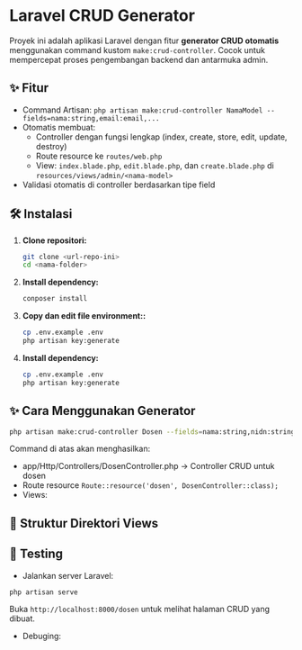 # Laravel CRUD Generator

Proyek ini adalah aplikasi Laravel dengan fitur **generator CRUD otomatis** menggunakan command kustom `make:crud-controller`. Cocok untuk mempercepat proses pengembangan backend dan antarmuka admin.

## ✨ Fitur

- Command Artisan: `php artisan make:crud-controller NamaModel --fields=nama:string,email:email,...`
- Otomatis membuat:
  - Controller dengan fungsi lengkap (index, create, store, edit, update, destroy)
  - Route resource ke `routes/web.php`
  - View: `index.blade.php`, `edit.blade.php`, dan `create.blade.php` di `resources/views/admin/<nama-model>`
- Validasi otomatis di controller berdasarkan tipe field

## 🛠 Instalasi

1. **Clone repositori:**

   ```bash
   git clone <url-repo-ini>
   cd <nama-folder>
   ```
2. **Install dependency:**
   ```bash
   conposer install
   ```
3. **Copy dan edit file environment::**
   ```bash
   cp .env.example .env
   php artisan key:generate
   ```
4. **Install dependency:**
   ```bash
   cp .env.example .env
   php artisan key:generate
   ```

## ✨ Cara Menggunakan Generator
  ```bash
  php artisan make:crud-controller Dosen --fields=nama:string,nidn:string,email:email,prodi:string
   ```
Command di atas akan menghasilkan:
- app/Http/Controllers/DosenController.php -> Controller CRUD untuk dosen
- Route resource ```Route::resource('dosen', DosenController::class);```
- Views:

## 📂 Struktur Direktori Views

## 🧪 Testing
- Jalankan server Laravel:
```
php artisan serve
```
Buka ```http://localhost:8000/dosen``` untuk melihat halaman CRUD yang dibuat.

- Debuging:


  
